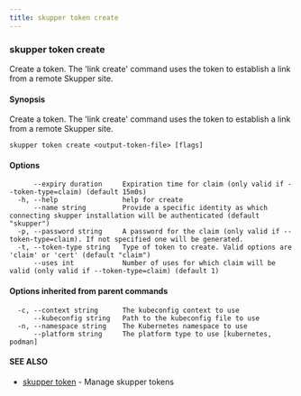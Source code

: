 ```yaml
---
title: skupper token create
---
```

### skupper token create

Create a token.  The 'link create' command uses the token to establish a link from a remote Skupper site.

#### Synopsis

Create a token.  The 'link create' command uses the token to establish a link from a remote Skupper site.

```
skupper token create <output-token-file> [flags]
```

#### Options

```
      --expiry duration     Expiration time for claim (only valid if --token-type=claim) (default 15m0s)
  -h, --help                help for create
      --name string         Provide a specific identity as which connecting skupper installation will be authenticated (default "skupper")
  -p, --password string     A password for the claim (only valid if --token-type=claim). If not specified one will be generated.
  -t, --token-type string   Type of token to create. Valid options are 'claim' or 'cert' (default "claim")
      --uses int            Number of uses for which claim will be valid (only valid if --token-type=claim) (default 1)
```

#### Options inherited from parent commands

```
  -c, --context string      The kubeconfig context to use
      --kubeconfig string   Path to the kubeconfig file to use
  -n, --namespace string    The Kubernetes namespace to use
      --platform string     The platform type to use [kubernetes, podman]
```

#### SEE ALSO

* [skupper token](skupper_token.html)	 - Manage skupper tokens

<!-- ###### Auto generated by spf13/cobra on 1-Feb-2024
 -->